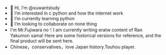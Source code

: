 - 👋 Hi, I’m @xuwantstudy
- 👀 I’m interested in c python and how the internet work 
- 🌱 I’m currently learning python
- 💞️ I’m looking to collaborate on none thing
- I'm Mr.Fujiwara no！I am currently writing eratw content of Ran Yakumon sama! Here are some historical versions for reference, and the final product will be sent here.
- Chinese，conservatives，love Japan history.Touhou player.

<!---
xuwantstudy/xuwantstudy is a ✨ special ✨ repository because its `README.md` (this file) appears on your GitHub profile.
You can click the Preview link to take a look at your changes.
--->
